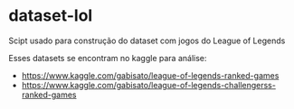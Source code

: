 # dataset-lol
Scipt usado para construção do dataset com jogos do League of Legends

Esses datasets se encontram no kaggle para análise:
* https://www.kaggle.com/gabisato/league-of-legends-ranked-games
* https://www.kaggle.com/gabisato/league-of-legends-challengerss-ranked-games
